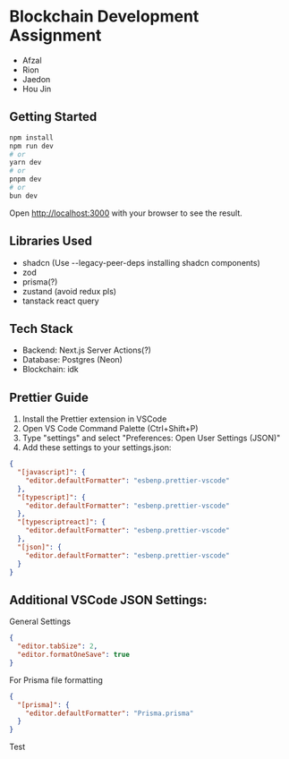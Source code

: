 # Blockchain Development Assignment

- Afzal
- Rion
- Jaedon
- Hou Jin

## Getting Started

```bash
npm install
npm run dev
# or
yarn dev
# or
pnpm dev
# or
bun dev
```

Open [http://localhost:3000](http://localhost:3000) with your browser to see the result.

## Libraries Used

- shadcn (Use --legacy-peer-deps installing shadcn components)
- zod
- prisma(?)
- zustand (avoid redux pls)
- tanstack react query

## Tech Stack

- Backend: Next.js Server Actions(?)
- Database: Postgres (Neon)
- Blockchain: idk

## Prettier Guide

1. Install the Prettier extension in VSCode
2. Open VS Code Command Palette (Ctrl+Shift+P)
3. Type "settings" and select "Preferences: Open User Settings (JSON)"
4. Add these settings to your settings.json:

```json
{
  "[javascript]": {
    "editor.defaultFormatter": "esbenp.prettier-vscode"
  },
  "[typescript]": {
    "editor.defaultFormatter": "esbenp.prettier-vscode"
  },
  "[typescriptreact]": {
    "editor.defaultFormatter": "esbenp.prettier-vscode"
  },
  "[json]": {
    "editor.defaultFormatter": "esbenp.prettier-vscode"
  }
}
```

## Additional VSCode JSON Settings:

General Settings

```json
{
  "editor.tabSize": 2,
  "editor.formatOneSave": true
}
```

For Prisma file formatting

```json
{
  "[prisma]": {
    "editor.defaultFormatter": "Prisma.prisma"
  }
}
```

Test
